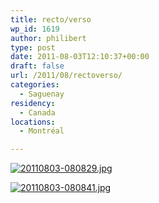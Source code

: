 ```yaml
---
title: recto/verso
wp_id: 1619
author: philibert
type: post
date: 2011-08-03T12:10:37+00:00
draft: false
url: /2011/08/rectoverso/
categories:
  - Saguenay
residency:
  - Canada
locations:
  - Montréal

---
```

[<img src="/uploads/2011/08/20110803-080829.jpg" alt="20110803-080829.jpg" class="alignnone size-full" />][1]

[<img src="/uploads/2011/08/20110803-080841.jpg" alt="20110803-080841.jpg" class="alignnone size-full" />][2]

 [1]: /uploads/2011/08/20110803-080829.jpg
 [2]: /uploads/2011/08/20110803-080841.jpg